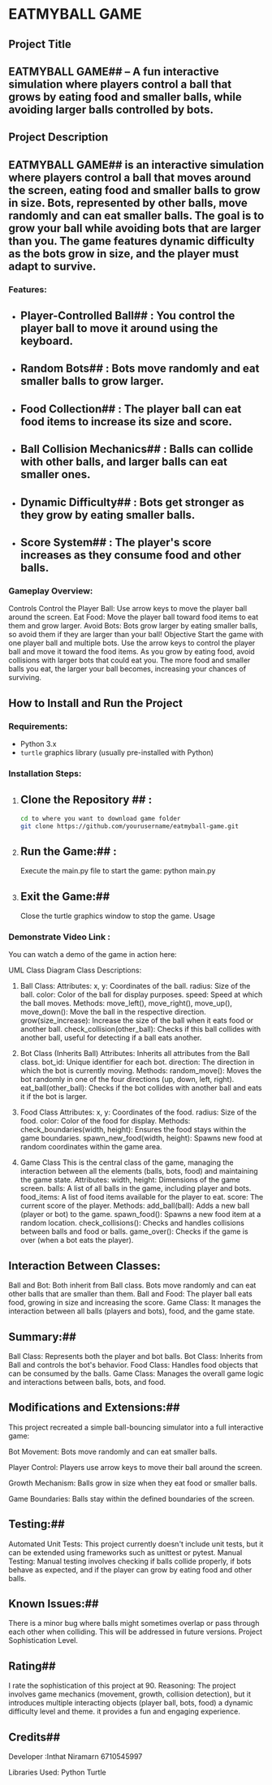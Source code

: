 # EATMYBALL GAME

## Project Title
## EATMYBALL GAME##  – A fun interactive simulation where players control a ball that grows by eating food and smaller balls, while avoiding larger balls controlled by bots.

## Project Description
## EATMYBALL GAME##  is an interactive simulation where players control a ball that moves around the screen, eating food and smaller balls to grow in size. Bots, represented by other balls, move randomly and can eat smaller balls. The goal is to grow your ball while avoiding bots that are larger than you. The game features dynamic difficulty as the bots grow in size, and the player must adapt to survive.

### Features:
- ## Player-Controlled Ball## : You control the player ball to move it around using the keyboard.
- ## Random Bots## : Bots move randomly and eat smaller balls to grow larger.
- ## Food Collection## : The player ball can eat food items to increase its size and score.
- ## Ball Collision Mechanics## : Balls can collide with other balls, and larger balls can eat smaller ones.
- ## Dynamic Difficulty## : Bots get stronger as they grow by eating smaller balls.
- ## Score System## : The player's score increases as they consume food and other balls.

### Gameplay Overview:
Controls
Control the Player Ball: Use arrow keys to move the player ball around the screen.
Eat Food: Move the player ball toward food items to eat them and grow larger.
Avoid Bots: Bots grow larger by eating smaller balls, so avoid them if they are larger than your ball!
Objective
Start the game with one player ball and multiple bots.
Use the arrow keys to control the player ball and move it toward the food items.
As you grow by eating food, avoid collisions with larger bots that could eat you.
The more food and smaller balls you eat, the larger your ball becomes, increasing your chances of surviving.

## How to Install and Run the Project

### Requirements:
- Python 3.x
- `turtle` graphics library (usually pre-installed with Python)

### Installation Steps:
1. ## Clone the Repository ## :
   ```bash
   cd to where you want to download game folder
   git clone https://github.com/yourusername/eatmyball-game.git
2. ## Run the Game:## :
    Execute the main.py file to start the game:
    python main.py
3. ## Exit the Game:## 
    Close the turtle graphics window to stop the game.
Usage

### Demonstrate Video Link :
You can watch a demo of the game in action here:

UML Class Diagram
Class Descriptions:

1. Ball Class:
Attributes:
x, y: Coordinates of the ball.
radius: Size of the ball.
color: Color of the ball for display purposes.
speed: Speed at which the ball moves.
Methods:
move_left(), move_right(), move_up(), move_down(): Move the ball in the respective direction.
grow(size_increase): Increase the size of the ball when it eats food or another ball.
check_collision(other_ball): Checks if this ball collides with another ball, useful for detecting if a ball eats another.

2. Bot Class (Inherits Ball)
Attributes:
Inherits all attributes from the Ball class.
bot_id: Unique identifier for each bot.
direction: The direction in which the bot is currently moving.
Methods:
random_move(): Moves the bot randomly in one of the four directions (up, down, left, right).
eat_ball(other_ball): Checks if the bot collides with another ball and eats it if the bot is larger.

3. Food Class
Attributes:
x, y: Coordinates of the food.
radius: Size of the food.
color: Color of the food for display.
Methods:
check_boundaries(width, height): Ensures the food stays within the game boundaries.
spawn_new_food(width, height): Spawns new food at random coordinates within the game area.

4. Game Class
This is the central class of the game, managing the interaction between all the elements (balls, bots, food) and maintaining the game state.
Attributes:
width, height: Dimensions of the game screen.
balls: A list of all balls in the game, including player and bots.
food_items: A list of food items available for the player to eat.
score: The current score of the player.
Methods:
add_ball(ball): Adds a new ball (player or bot) to the game.
spawn_food(): Spawns a new food item at a random location.
check_collisions(): Checks and handles collisions between balls and food or balls.
game_over(): Checks if the game is over (when a bot eats the player).

## Interaction Between Classes: ##
Ball and Bot: Both inherit from Ball class. Bots move randomly and can eat other balls that are smaller than them.
Ball and Food: The player ball eats food, growing in size and increasing the score.
Game Class: It manages the interaction between all balls (players and bots), food, and the game state.

## Summary:## 
Ball Class: Represents both the player and bot balls.
Bot Class: Inherits from Ball and controls the bot's behavior.
Food Class: Handles food objects that can be consumed by the balls.
Game Class: Manages the overall game logic and interactions between balls, bots, and food.

## Modifications and Extensions:## 
This project recreated a simple ball-bouncing simulator into a full interactive game:

Bot Movement: Bots move randomly and can eat smaller balls.

Player Control: Players use arrow keys to move their ball around the screen.

Growth Mechanism: Balls grow in size when they eat food or smaller balls.

Game Boundaries: Balls stay within the defined boundaries of the screen.

## Testing:## 
Automated Unit Tests: This project currently doesn't include unit tests, but it can be extended using frameworks such as unittest or pytest.
Manual Testing: Manual testing involves checking if balls collide properly, if bots behave as expected, and if the player can grow by eating food and other balls.

## Known Issues:## 
There is a minor bug where balls might sometimes overlap or pass through each other when colliding. This will be addressed in future versions.
Project Sophistication Level.

## Rating## 
I rate the sophistication of this project at 90.
Reasoning: The project involves  game mechanics (movement, growth, collision detection), but it introduces multiple interacting objects (player ball, bots, food)  a dynamic difficulty level and theme. it provides a fun and engaging experience.

## Credits## 

Developer :Inthat Niramarn 6710545997

Libraries Used: Python Turtle


